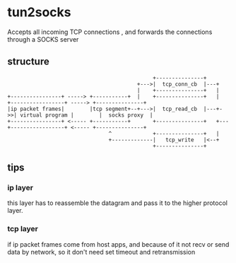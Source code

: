 # tun2socks
 Accepts all incoming TCP connections , and forwards the connections through a SOCKS server

## structure

                                                  +---------------+
                                             +--->|  tcp_conn_cb  |---+
                                             |    +---------------+   |
    +----------------+ -----> +-----------+  |    +---------------+   |   +-----------------+ -----> +---------------+
    |ip packet frames|        |tcp segment+--+--->|  tcp_read_cb  |---+->>| virtual program |        |  socks proxy  |
    +----------------+ <----- +-----------+       +---------------+   +---+-----------------+ <----- +---------------+
                                    ^             +---------------+   |
                                    +-------------|   tcp_write   |<--+
                                                  +---------------+

## tips

### ip layer
this layer has to reassemble the datagram and pass it to the higher protocol layer. 

### tcp layer
if ip packet frames come from host apps, and because of it not recv or send data by network, so it don't need set timeout and retransmission

